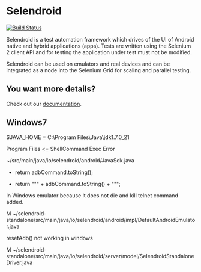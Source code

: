 Selendroid
==========

[![Build Status](https://api.travis-ci.org/DominikDary/selendroid.png)](https://travis-ci.org/DominikDary/selendroid)

Selendroid is a test automation framework which drives of the UI of Android native and hybrid applications (apps). Tests are written using the Selenium 2 client API and for testing the application under test must not be modified. 

Selendroid can be used on emulators and real devices and can be integrated as a node into the Selenium Grid for scaling and parallel testing. 


You want more details?
----------------------

Check out our [documentation](http://dominikdary.github.io/selendroid/).

Windows7
--------
$JAVA_HOME = C:\Program Files\Java\jdk1.7.0_21

Program Files <= ShellCommand Exec Error

~/src/main/java/io/selendroid/android/JavaSdk.java
  - return adbCommand.toString();
  + return "\"" + adbCommand.toString() + "\"";
  
In Windows emulator because it does not die and kill telnet command added.

M ~/selendroid-standalone/src/main/java/io/selendroid/android/impl/DefaultAndroidEmulator.java

resetAdb() not working in windows 

M ~/selendroid-standalone/src/main/java/io/selendroid/server/model/SelendroidStandaloneDriver.java

